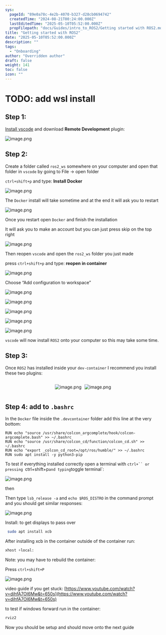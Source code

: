 ```yaml
---
sys:
  pageId: "89e0a78c-4e2b-4070-b327-d28cb0694742"
  createdTime: "2024-08-21T00:24:00.000Z"
  lastEditedTime: "2025-05-10T05:52:00.000Z"
  propFilepath: "docs/Guides/intro_to_ROS2/Getting started with ROS2.md"
title: "Getting started with ROS2"
date: "2025-05-10T05:52:00.000Z"
description: ""
tags:
  - "Onboarding"
author: "Overridden author"
draft: false
weight: 141
toc: false
icon: ""
---
```


# TODO: add wsl install

## Step 1:

[Install vscode](https://code.visualstudio.com/download) and download **Remote Development** plugin:

![image.png](https://prod-files-secure.s3.us-west-2.amazonaws.com/d518164a-d88e-44d1-a4ee-3adb3bd8bce0/efb52993-1881-4a40-b95e-6f020334f022/image.png?X-Amz-Algorithm=AWS4-HMAC-SHA256&X-Amz-Content-Sha256=UNSIGNED-PAYLOAD&X-Amz-Credential=ASIAZI2LB466464DQKL7%2F20250720%2Fus-west-2%2Fs3%2Faws4_request&X-Amz-Date=20250720T170729Z&X-Amz-Expires=3600&X-Amz-Security-Token=IQoJb3JpZ2luX2VjEKb%2F%2F%2F%2F%2F%2F%2F%2F%2F%2FwEaCXVzLXdlc3QtMiJIMEYCIQDFlMPBG5iFiNoy0yhRmsZQaBvSuGnNFIo2oFdB0WV0mQIhAIYPAHS4mlEQJcrTMWZoXh0yEourdPuY0ZzZG%2BCWJjXdKogECL%2F%2F%2F%2F%2F%2F%2F%2F%2F%2F%2FwEQABoMNjM3NDIzMTgzODA1IgzAmXjmTdj6Vpj1dicq3AObo0lgY6DTjggDBnB9wURb0xLp7Yd7tdSaVZuBZryjMFkLQxVzq7l8gaBme76RIy3%2FTqva3gI0Pre%2Fe3DJ2fRN5rgZPOxY7C7Z56vUCo1UTcggh9G2gLfnHC41jj8fXaiWk5gYF%2BKQ1yNhASXUrX4B5wtgdAUHCLEgbrMKl0QXKjFlEe5OKciIbjG23eJ3q818RIr31OmcwDfkDiZ1q62LDYAmEe5RZKYmVnHBy8E5KMgH%2F1YhW50wbvuwABeOqSBXRpMC9FSFyXPba3%2Bq1nk6V9jhC6R5bt2pDaMoiaxdl%2F29BVMjUZkP0GKZqkI%2F2UOwP97wxHiWJaTKKmmXAWnZNkb1RxrdSKNMkw90MYsFtebh0gkGV9b6bVkitkltRtEU56F1bdoMPNXLhgQP9JP5OKf7pMTZFZgOMAwYdL8lHUwb2w3RjsL2TNHS8wHOODqoh9nPNxbjXvEW5ZfVYXL9zbqNTZdqlb3KTEX7rYUKVh%2B3nzYiJxpPGk5Xlzj%2B%2B5x6X2twTfV1z0JIv78irSsMnHHFKN5oZmS01qyKWBBbS2K1Pgv9zDhJc%2FdXm9uvXVGkZI6vjPfGdcRdFhRKJLyu1HDH8SFTugrL0S0KEyL7%2BIANCBrN1Im4ibgtyjDT3PPDBjqkAfLyvg9TI2dm10bybYimiOGXTELlFDGwfEdtNb9eq37iZPqr0Y7n2NqfpZ62J0YhvY28Aznfd%2B6pbhpUN1Nc1HQi4JGAoy4w%2F4xuAK1tj4hSqTYfZzT8aZsecg%2Bd2va4LiV7ZloT1O0CU6J9Ui1Hz2AxIj5nSMzlvM%2FFYP5%2BOspVlAbvWm8UsQr4XODVyFe%2BykQUKOUbdATROJxjarylyIKHut%2FW&X-Amz-Signature=9d0736d99aa8ea83eb3efe968e08a9828afe93de88788e779dc95005003fc909&X-Amz-SignedHeaders=host&x-amz-checksum-mode=ENABLED&x-id=GetObject)

## Step 2:

Create a folder called `ros2_ws` somewhere on your computer and open that folder in `vscode` by going to File → open folder 

`ctrl+shift+p` and type: **Install Docker**

![image.png](https://prod-files-secure.s3.us-west-2.amazonaws.com/d518164a-d88e-44d1-a4ee-3adb3bd8bce0/2269dc0e-1cd5-47ff-bceb-c04ad9b2eab0/image.png?X-Amz-Algorithm=AWS4-HMAC-SHA256&X-Amz-Content-Sha256=UNSIGNED-PAYLOAD&X-Amz-Credential=ASIAZI2LB466464DQKL7%2F20250720%2Fus-west-2%2Fs3%2Faws4_request&X-Amz-Date=20250720T170729Z&X-Amz-Expires=3600&X-Amz-Security-Token=IQoJb3JpZ2luX2VjEKb%2F%2F%2F%2F%2F%2F%2F%2F%2F%2FwEaCXVzLXdlc3QtMiJIMEYCIQDFlMPBG5iFiNoy0yhRmsZQaBvSuGnNFIo2oFdB0WV0mQIhAIYPAHS4mlEQJcrTMWZoXh0yEourdPuY0ZzZG%2BCWJjXdKogECL%2F%2F%2F%2F%2F%2F%2F%2F%2F%2F%2FwEQABoMNjM3NDIzMTgzODA1IgzAmXjmTdj6Vpj1dicq3AObo0lgY6DTjggDBnB9wURb0xLp7Yd7tdSaVZuBZryjMFkLQxVzq7l8gaBme76RIy3%2FTqva3gI0Pre%2Fe3DJ2fRN5rgZPOxY7C7Z56vUCo1UTcggh9G2gLfnHC41jj8fXaiWk5gYF%2BKQ1yNhASXUrX4B5wtgdAUHCLEgbrMKl0QXKjFlEe5OKciIbjG23eJ3q818RIr31OmcwDfkDiZ1q62LDYAmEe5RZKYmVnHBy8E5KMgH%2F1YhW50wbvuwABeOqSBXRpMC9FSFyXPba3%2Bq1nk6V9jhC6R5bt2pDaMoiaxdl%2F29BVMjUZkP0GKZqkI%2F2UOwP97wxHiWJaTKKmmXAWnZNkb1RxrdSKNMkw90MYsFtebh0gkGV9b6bVkitkltRtEU56F1bdoMPNXLhgQP9JP5OKf7pMTZFZgOMAwYdL8lHUwb2w3RjsL2TNHS8wHOODqoh9nPNxbjXvEW5ZfVYXL9zbqNTZdqlb3KTEX7rYUKVh%2B3nzYiJxpPGk5Xlzj%2B%2B5x6X2twTfV1z0JIv78irSsMnHHFKN5oZmS01qyKWBBbS2K1Pgv9zDhJc%2FdXm9uvXVGkZI6vjPfGdcRdFhRKJLyu1HDH8SFTugrL0S0KEyL7%2BIANCBrN1Im4ibgtyjDT3PPDBjqkAfLyvg9TI2dm10bybYimiOGXTELlFDGwfEdtNb9eq37iZPqr0Y7n2NqfpZ62J0YhvY28Aznfd%2B6pbhpUN1Nc1HQi4JGAoy4w%2F4xuAK1tj4hSqTYfZzT8aZsecg%2Bd2va4LiV7ZloT1O0CU6J9Ui1Hz2AxIj5nSMzlvM%2FFYP5%2BOspVlAbvWm8UsQr4XODVyFe%2BykQUKOUbdATROJxjarylyIKHut%2FW&X-Amz-Signature=f848cdac7ae17873b3544b12d1e26de9e4e3748e94af2292a87164bbfc7ff465&X-Amz-SignedHeaders=host&x-amz-checksum-mode=ENABLED&x-id=GetObject)

The `Docker` install will take sometime and at the end it will ask you to restart

![image.png](https://prod-files-secure.s3.us-west-2.amazonaws.com/d518164a-d88e-44d1-a4ee-3adb3bd8bce0/ed233f78-be33-4b1f-b89c-9c346c0e961e/image.png?X-Amz-Algorithm=AWS4-HMAC-SHA256&X-Amz-Content-Sha256=UNSIGNED-PAYLOAD&X-Amz-Credential=ASIAZI2LB466464DQKL7%2F20250720%2Fus-west-2%2Fs3%2Faws4_request&X-Amz-Date=20250720T170729Z&X-Amz-Expires=3600&X-Amz-Security-Token=IQoJb3JpZ2luX2VjEKb%2F%2F%2F%2F%2F%2F%2F%2F%2F%2FwEaCXVzLXdlc3QtMiJIMEYCIQDFlMPBG5iFiNoy0yhRmsZQaBvSuGnNFIo2oFdB0WV0mQIhAIYPAHS4mlEQJcrTMWZoXh0yEourdPuY0ZzZG%2BCWJjXdKogECL%2F%2F%2F%2F%2F%2F%2F%2F%2F%2F%2FwEQABoMNjM3NDIzMTgzODA1IgzAmXjmTdj6Vpj1dicq3AObo0lgY6DTjggDBnB9wURb0xLp7Yd7tdSaVZuBZryjMFkLQxVzq7l8gaBme76RIy3%2FTqva3gI0Pre%2Fe3DJ2fRN5rgZPOxY7C7Z56vUCo1UTcggh9G2gLfnHC41jj8fXaiWk5gYF%2BKQ1yNhASXUrX4B5wtgdAUHCLEgbrMKl0QXKjFlEe5OKciIbjG23eJ3q818RIr31OmcwDfkDiZ1q62LDYAmEe5RZKYmVnHBy8E5KMgH%2F1YhW50wbvuwABeOqSBXRpMC9FSFyXPba3%2Bq1nk6V9jhC6R5bt2pDaMoiaxdl%2F29BVMjUZkP0GKZqkI%2F2UOwP97wxHiWJaTKKmmXAWnZNkb1RxrdSKNMkw90MYsFtebh0gkGV9b6bVkitkltRtEU56F1bdoMPNXLhgQP9JP5OKf7pMTZFZgOMAwYdL8lHUwb2w3RjsL2TNHS8wHOODqoh9nPNxbjXvEW5ZfVYXL9zbqNTZdqlb3KTEX7rYUKVh%2B3nzYiJxpPGk5Xlzj%2B%2B5x6X2twTfV1z0JIv78irSsMnHHFKN5oZmS01qyKWBBbS2K1Pgv9zDhJc%2FdXm9uvXVGkZI6vjPfGdcRdFhRKJLyu1HDH8SFTugrL0S0KEyL7%2BIANCBrN1Im4ibgtyjDT3PPDBjqkAfLyvg9TI2dm10bybYimiOGXTELlFDGwfEdtNb9eq37iZPqr0Y7n2NqfpZ62J0YhvY28Aznfd%2B6pbhpUN1Nc1HQi4JGAoy4w%2F4xuAK1tj4hSqTYfZzT8aZsecg%2Bd2va4LiV7ZloT1O0CU6J9Ui1Hz2AxIj5nSMzlvM%2FFYP5%2BOspVlAbvWm8UsQr4XODVyFe%2BykQUKOUbdATROJxjarylyIKHut%2FW&X-Amz-Signature=bbeb29cb0b2b472c2426b1ea3e7de0f2975ffe0e3714e80dd1aad02d73539768&X-Amz-SignedHeaders=host&x-amz-checksum-mode=ENABLED&x-id=GetObject)

Once you restart open `Docker` and finish the installation

It will ask you to make an account but you can just press skip on the top right

![image.png](https://prod-files-secure.s3.us-west-2.amazonaws.com/d518164a-d88e-44d1-a4ee-3adb3bd8bce0/21010ad9-1659-4fd9-9f59-9932a09b2a3d/image.png?X-Amz-Algorithm=AWS4-HMAC-SHA256&X-Amz-Content-Sha256=UNSIGNED-PAYLOAD&X-Amz-Credential=ASIAZI2LB466464DQKL7%2F20250720%2Fus-west-2%2Fs3%2Faws4_request&X-Amz-Date=20250720T170729Z&X-Amz-Expires=3600&X-Amz-Security-Token=IQoJb3JpZ2luX2VjEKb%2F%2F%2F%2F%2F%2F%2F%2F%2F%2FwEaCXVzLXdlc3QtMiJIMEYCIQDFlMPBG5iFiNoy0yhRmsZQaBvSuGnNFIo2oFdB0WV0mQIhAIYPAHS4mlEQJcrTMWZoXh0yEourdPuY0ZzZG%2BCWJjXdKogECL%2F%2F%2F%2F%2F%2F%2F%2F%2F%2F%2FwEQABoMNjM3NDIzMTgzODA1IgzAmXjmTdj6Vpj1dicq3AObo0lgY6DTjggDBnB9wURb0xLp7Yd7tdSaVZuBZryjMFkLQxVzq7l8gaBme76RIy3%2FTqva3gI0Pre%2Fe3DJ2fRN5rgZPOxY7C7Z56vUCo1UTcggh9G2gLfnHC41jj8fXaiWk5gYF%2BKQ1yNhASXUrX4B5wtgdAUHCLEgbrMKl0QXKjFlEe5OKciIbjG23eJ3q818RIr31OmcwDfkDiZ1q62LDYAmEe5RZKYmVnHBy8E5KMgH%2F1YhW50wbvuwABeOqSBXRpMC9FSFyXPba3%2Bq1nk6V9jhC6R5bt2pDaMoiaxdl%2F29BVMjUZkP0GKZqkI%2F2UOwP97wxHiWJaTKKmmXAWnZNkb1RxrdSKNMkw90MYsFtebh0gkGV9b6bVkitkltRtEU56F1bdoMPNXLhgQP9JP5OKf7pMTZFZgOMAwYdL8lHUwb2w3RjsL2TNHS8wHOODqoh9nPNxbjXvEW5ZfVYXL9zbqNTZdqlb3KTEX7rYUKVh%2B3nzYiJxpPGk5Xlzj%2B%2B5x6X2twTfV1z0JIv78irSsMnHHFKN5oZmS01qyKWBBbS2K1Pgv9zDhJc%2FdXm9uvXVGkZI6vjPfGdcRdFhRKJLyu1HDH8SFTugrL0S0KEyL7%2BIANCBrN1Im4ibgtyjDT3PPDBjqkAfLyvg9TI2dm10bybYimiOGXTELlFDGwfEdtNb9eq37iZPqr0Y7n2NqfpZ62J0YhvY28Aznfd%2B6pbhpUN1Nc1HQi4JGAoy4w%2F4xuAK1tj4hSqTYfZzT8aZsecg%2Bd2va4LiV7ZloT1O0CU6J9Ui1Hz2AxIj5nSMzlvM%2FFYP5%2BOspVlAbvWm8UsQr4XODVyFe%2BykQUKOUbdATROJxjarylyIKHut%2FW&X-Amz-Signature=52f88a6f84c11d1547ae3984bd0d855b439557c102d9fedbdd1692eba8e7bb91&X-Amz-SignedHeaders=host&x-amz-checksum-mode=ENABLED&x-id=GetObject)

Then reopen `vscode` and open the `ros2_ws` folder you just made

press `ctrl+shift+p` and type: **reopen in container**

![image.png](https://prod-files-secure.s3.us-west-2.amazonaws.com/d518164a-d88e-44d1-a4ee-3adb3bd8bce0/4e93b8c2-41ad-488c-8095-c74205196118/image.png?X-Amz-Algorithm=AWS4-HMAC-SHA256&X-Amz-Content-Sha256=UNSIGNED-PAYLOAD&X-Amz-Credential=ASIAZI2LB466464DQKL7%2F20250720%2Fus-west-2%2Fs3%2Faws4_request&X-Amz-Date=20250720T170729Z&X-Amz-Expires=3600&X-Amz-Security-Token=IQoJb3JpZ2luX2VjEKb%2F%2F%2F%2F%2F%2F%2F%2F%2F%2FwEaCXVzLXdlc3QtMiJIMEYCIQDFlMPBG5iFiNoy0yhRmsZQaBvSuGnNFIo2oFdB0WV0mQIhAIYPAHS4mlEQJcrTMWZoXh0yEourdPuY0ZzZG%2BCWJjXdKogECL%2F%2F%2F%2F%2F%2F%2F%2F%2F%2F%2FwEQABoMNjM3NDIzMTgzODA1IgzAmXjmTdj6Vpj1dicq3AObo0lgY6DTjggDBnB9wURb0xLp7Yd7tdSaVZuBZryjMFkLQxVzq7l8gaBme76RIy3%2FTqva3gI0Pre%2Fe3DJ2fRN5rgZPOxY7C7Z56vUCo1UTcggh9G2gLfnHC41jj8fXaiWk5gYF%2BKQ1yNhASXUrX4B5wtgdAUHCLEgbrMKl0QXKjFlEe5OKciIbjG23eJ3q818RIr31OmcwDfkDiZ1q62LDYAmEe5RZKYmVnHBy8E5KMgH%2F1YhW50wbvuwABeOqSBXRpMC9FSFyXPba3%2Bq1nk6V9jhC6R5bt2pDaMoiaxdl%2F29BVMjUZkP0GKZqkI%2F2UOwP97wxHiWJaTKKmmXAWnZNkb1RxrdSKNMkw90MYsFtebh0gkGV9b6bVkitkltRtEU56F1bdoMPNXLhgQP9JP5OKf7pMTZFZgOMAwYdL8lHUwb2w3RjsL2TNHS8wHOODqoh9nPNxbjXvEW5ZfVYXL9zbqNTZdqlb3KTEX7rYUKVh%2B3nzYiJxpPGk5Xlzj%2B%2B5x6X2twTfV1z0JIv78irSsMnHHFKN5oZmS01qyKWBBbS2K1Pgv9zDhJc%2FdXm9uvXVGkZI6vjPfGdcRdFhRKJLyu1HDH8SFTugrL0S0KEyL7%2BIANCBrN1Im4ibgtyjDT3PPDBjqkAfLyvg9TI2dm10bybYimiOGXTELlFDGwfEdtNb9eq37iZPqr0Y7n2NqfpZ62J0YhvY28Aznfd%2B6pbhpUN1Nc1HQi4JGAoy4w%2F4xuAK1tj4hSqTYfZzT8aZsecg%2Bd2va4LiV7ZloT1O0CU6J9Ui1Hz2AxIj5nSMzlvM%2FFYP5%2BOspVlAbvWm8UsQr4XODVyFe%2BykQUKOUbdATROJxjarylyIKHut%2FW&X-Amz-Signature=28ef1c4da2e9b3cdb74d24553f3416f280ab289950594ef6b74b224a55e9e5b9&X-Amz-SignedHeaders=host&x-amz-checksum-mode=ENABLED&x-id=GetObject)

Choose “Add configuration to workspace”

![image.png](https://prod-files-secure.s3.us-west-2.amazonaws.com/d518164a-d88e-44d1-a4ee-3adb3bd8bce0/9560b282-5060-4989-ba37-97e7b2c22476/image.png?X-Amz-Algorithm=AWS4-HMAC-SHA256&X-Amz-Content-Sha256=UNSIGNED-PAYLOAD&X-Amz-Credential=ASIAZI2LB466464DQKL7%2F20250720%2Fus-west-2%2Fs3%2Faws4_request&X-Amz-Date=20250720T170729Z&X-Amz-Expires=3600&X-Amz-Security-Token=IQoJb3JpZ2luX2VjEKb%2F%2F%2F%2F%2F%2F%2F%2F%2F%2FwEaCXVzLXdlc3QtMiJIMEYCIQDFlMPBG5iFiNoy0yhRmsZQaBvSuGnNFIo2oFdB0WV0mQIhAIYPAHS4mlEQJcrTMWZoXh0yEourdPuY0ZzZG%2BCWJjXdKogECL%2F%2F%2F%2F%2F%2F%2F%2F%2F%2F%2FwEQABoMNjM3NDIzMTgzODA1IgzAmXjmTdj6Vpj1dicq3AObo0lgY6DTjggDBnB9wURb0xLp7Yd7tdSaVZuBZryjMFkLQxVzq7l8gaBme76RIy3%2FTqva3gI0Pre%2Fe3DJ2fRN5rgZPOxY7C7Z56vUCo1UTcggh9G2gLfnHC41jj8fXaiWk5gYF%2BKQ1yNhASXUrX4B5wtgdAUHCLEgbrMKl0QXKjFlEe5OKciIbjG23eJ3q818RIr31OmcwDfkDiZ1q62LDYAmEe5RZKYmVnHBy8E5KMgH%2F1YhW50wbvuwABeOqSBXRpMC9FSFyXPba3%2Bq1nk6V9jhC6R5bt2pDaMoiaxdl%2F29BVMjUZkP0GKZqkI%2F2UOwP97wxHiWJaTKKmmXAWnZNkb1RxrdSKNMkw90MYsFtebh0gkGV9b6bVkitkltRtEU56F1bdoMPNXLhgQP9JP5OKf7pMTZFZgOMAwYdL8lHUwb2w3RjsL2TNHS8wHOODqoh9nPNxbjXvEW5ZfVYXL9zbqNTZdqlb3KTEX7rYUKVh%2B3nzYiJxpPGk5Xlzj%2B%2B5x6X2twTfV1z0JIv78irSsMnHHFKN5oZmS01qyKWBBbS2K1Pgv9zDhJc%2FdXm9uvXVGkZI6vjPfGdcRdFhRKJLyu1HDH8SFTugrL0S0KEyL7%2BIANCBrN1Im4ibgtyjDT3PPDBjqkAfLyvg9TI2dm10bybYimiOGXTELlFDGwfEdtNb9eq37iZPqr0Y7n2NqfpZ62J0YhvY28Aznfd%2B6pbhpUN1Nc1HQi4JGAoy4w%2F4xuAK1tj4hSqTYfZzT8aZsecg%2Bd2va4LiV7ZloT1O0CU6J9Ui1Hz2AxIj5nSMzlvM%2FFYP5%2BOspVlAbvWm8UsQr4XODVyFe%2BykQUKOUbdATROJxjarylyIKHut%2FW&X-Amz-Signature=b430cebc720162e17527661a9cd14168a6072645216e1d4a511ac0c451ac5874&X-Amz-SignedHeaders=host&x-amz-checksum-mode=ENABLED&x-id=GetObject)

![image.png](https://prod-files-secure.s3.us-west-2.amazonaws.com/d518164a-d88e-44d1-a4ee-3adb3bd8bce0/2ee63f81-886b-48e8-a553-dc6e5eac99e4/image.png?X-Amz-Algorithm=AWS4-HMAC-SHA256&X-Amz-Content-Sha256=UNSIGNED-PAYLOAD&X-Amz-Credential=ASIAZI2LB466464DQKL7%2F20250720%2Fus-west-2%2Fs3%2Faws4_request&X-Amz-Date=20250720T170729Z&X-Amz-Expires=3600&X-Amz-Security-Token=IQoJb3JpZ2luX2VjEKb%2F%2F%2F%2F%2F%2F%2F%2F%2F%2FwEaCXVzLXdlc3QtMiJIMEYCIQDFlMPBG5iFiNoy0yhRmsZQaBvSuGnNFIo2oFdB0WV0mQIhAIYPAHS4mlEQJcrTMWZoXh0yEourdPuY0ZzZG%2BCWJjXdKogECL%2F%2F%2F%2F%2F%2F%2F%2F%2F%2F%2FwEQABoMNjM3NDIzMTgzODA1IgzAmXjmTdj6Vpj1dicq3AObo0lgY6DTjggDBnB9wURb0xLp7Yd7tdSaVZuBZryjMFkLQxVzq7l8gaBme76RIy3%2FTqva3gI0Pre%2Fe3DJ2fRN5rgZPOxY7C7Z56vUCo1UTcggh9G2gLfnHC41jj8fXaiWk5gYF%2BKQ1yNhASXUrX4B5wtgdAUHCLEgbrMKl0QXKjFlEe5OKciIbjG23eJ3q818RIr31OmcwDfkDiZ1q62LDYAmEe5RZKYmVnHBy8E5KMgH%2F1YhW50wbvuwABeOqSBXRpMC9FSFyXPba3%2Bq1nk6V9jhC6R5bt2pDaMoiaxdl%2F29BVMjUZkP0GKZqkI%2F2UOwP97wxHiWJaTKKmmXAWnZNkb1RxrdSKNMkw90MYsFtebh0gkGV9b6bVkitkltRtEU56F1bdoMPNXLhgQP9JP5OKf7pMTZFZgOMAwYdL8lHUwb2w3RjsL2TNHS8wHOODqoh9nPNxbjXvEW5ZfVYXL9zbqNTZdqlb3KTEX7rYUKVh%2B3nzYiJxpPGk5Xlzj%2B%2B5x6X2twTfV1z0JIv78irSsMnHHFKN5oZmS01qyKWBBbS2K1Pgv9zDhJc%2FdXm9uvXVGkZI6vjPfGdcRdFhRKJLyu1HDH8SFTugrL0S0KEyL7%2BIANCBrN1Im4ibgtyjDT3PPDBjqkAfLyvg9TI2dm10bybYimiOGXTELlFDGwfEdtNb9eq37iZPqr0Y7n2NqfpZ62J0YhvY28Aznfd%2B6pbhpUN1Nc1HQi4JGAoy4w%2F4xuAK1tj4hSqTYfZzT8aZsecg%2Bd2va4LiV7ZloT1O0CU6J9Ui1Hz2AxIj5nSMzlvM%2FFYP5%2BOspVlAbvWm8UsQr4XODVyFe%2BykQUKOUbdATROJxjarylyIKHut%2FW&X-Amz-Signature=d54d25df5ea6578eda386c991cb62581ba4b4f97837e6a45a74fbd2abcdc9f3b&X-Amz-SignedHeaders=host&x-amz-checksum-mode=ENABLED&x-id=GetObject)

![image.png](https://prod-files-secure.s3.us-west-2.amazonaws.com/d518164a-d88e-44d1-a4ee-3adb3bd8bce0/ae1580b2-b048-407e-aed9-b584224a7a04/image.png?X-Amz-Algorithm=AWS4-HMAC-SHA256&X-Amz-Content-Sha256=UNSIGNED-PAYLOAD&X-Amz-Credential=ASIAZI2LB466464DQKL7%2F20250720%2Fus-west-2%2Fs3%2Faws4_request&X-Amz-Date=20250720T170729Z&X-Amz-Expires=3600&X-Amz-Security-Token=IQoJb3JpZ2luX2VjEKb%2F%2F%2F%2F%2F%2F%2F%2F%2F%2FwEaCXVzLXdlc3QtMiJIMEYCIQDFlMPBG5iFiNoy0yhRmsZQaBvSuGnNFIo2oFdB0WV0mQIhAIYPAHS4mlEQJcrTMWZoXh0yEourdPuY0ZzZG%2BCWJjXdKogECL%2F%2F%2F%2F%2F%2F%2F%2F%2F%2F%2FwEQABoMNjM3NDIzMTgzODA1IgzAmXjmTdj6Vpj1dicq3AObo0lgY6DTjggDBnB9wURb0xLp7Yd7tdSaVZuBZryjMFkLQxVzq7l8gaBme76RIy3%2FTqva3gI0Pre%2Fe3DJ2fRN5rgZPOxY7C7Z56vUCo1UTcggh9G2gLfnHC41jj8fXaiWk5gYF%2BKQ1yNhASXUrX4B5wtgdAUHCLEgbrMKl0QXKjFlEe5OKciIbjG23eJ3q818RIr31OmcwDfkDiZ1q62LDYAmEe5RZKYmVnHBy8E5KMgH%2F1YhW50wbvuwABeOqSBXRpMC9FSFyXPba3%2Bq1nk6V9jhC6R5bt2pDaMoiaxdl%2F29BVMjUZkP0GKZqkI%2F2UOwP97wxHiWJaTKKmmXAWnZNkb1RxrdSKNMkw90MYsFtebh0gkGV9b6bVkitkltRtEU56F1bdoMPNXLhgQP9JP5OKf7pMTZFZgOMAwYdL8lHUwb2w3RjsL2TNHS8wHOODqoh9nPNxbjXvEW5ZfVYXL9zbqNTZdqlb3KTEX7rYUKVh%2B3nzYiJxpPGk5Xlzj%2B%2B5x6X2twTfV1z0JIv78irSsMnHHFKN5oZmS01qyKWBBbS2K1Pgv9zDhJc%2FdXm9uvXVGkZI6vjPfGdcRdFhRKJLyu1HDH8SFTugrL0S0KEyL7%2BIANCBrN1Im4ibgtyjDT3PPDBjqkAfLyvg9TI2dm10bybYimiOGXTELlFDGwfEdtNb9eq37iZPqr0Y7n2NqfpZ62J0YhvY28Aznfd%2B6pbhpUN1Nc1HQi4JGAoy4w%2F4xuAK1tj4hSqTYfZzT8aZsecg%2Bd2va4LiV7ZloT1O0CU6J9Ui1Hz2AxIj5nSMzlvM%2FFYP5%2BOspVlAbvWm8UsQr4XODVyFe%2BykQUKOUbdATROJxjarylyIKHut%2FW&X-Amz-Signature=cf4530d4b87add2366aadd83ee33bd085f6af2c12152b4beac5f695215bd0b22&X-Amz-SignedHeaders=host&x-amz-checksum-mode=ENABLED&x-id=GetObject)

![image.png](https://prod-files-secure.s3.us-west-2.amazonaws.com/d518164a-d88e-44d1-a4ee-3adb3bd8bce0/53255b28-f75e-430f-b9e3-c0ac8577e42b/image.png?X-Amz-Algorithm=AWS4-HMAC-SHA256&X-Amz-Content-Sha256=UNSIGNED-PAYLOAD&X-Amz-Credential=ASIAZI2LB466464DQKL7%2F20250720%2Fus-west-2%2Fs3%2Faws4_request&X-Amz-Date=20250720T170729Z&X-Amz-Expires=3600&X-Amz-Security-Token=IQoJb3JpZ2luX2VjEKb%2F%2F%2F%2F%2F%2F%2F%2F%2F%2FwEaCXVzLXdlc3QtMiJIMEYCIQDFlMPBG5iFiNoy0yhRmsZQaBvSuGnNFIo2oFdB0WV0mQIhAIYPAHS4mlEQJcrTMWZoXh0yEourdPuY0ZzZG%2BCWJjXdKogECL%2F%2F%2F%2F%2F%2F%2F%2F%2F%2F%2FwEQABoMNjM3NDIzMTgzODA1IgzAmXjmTdj6Vpj1dicq3AObo0lgY6DTjggDBnB9wURb0xLp7Yd7tdSaVZuBZryjMFkLQxVzq7l8gaBme76RIy3%2FTqva3gI0Pre%2Fe3DJ2fRN5rgZPOxY7C7Z56vUCo1UTcggh9G2gLfnHC41jj8fXaiWk5gYF%2BKQ1yNhASXUrX4B5wtgdAUHCLEgbrMKl0QXKjFlEe5OKciIbjG23eJ3q818RIr31OmcwDfkDiZ1q62LDYAmEe5RZKYmVnHBy8E5KMgH%2F1YhW50wbvuwABeOqSBXRpMC9FSFyXPba3%2Bq1nk6V9jhC6R5bt2pDaMoiaxdl%2F29BVMjUZkP0GKZqkI%2F2UOwP97wxHiWJaTKKmmXAWnZNkb1RxrdSKNMkw90MYsFtebh0gkGV9b6bVkitkltRtEU56F1bdoMPNXLhgQP9JP5OKf7pMTZFZgOMAwYdL8lHUwb2w3RjsL2TNHS8wHOODqoh9nPNxbjXvEW5ZfVYXL9zbqNTZdqlb3KTEX7rYUKVh%2B3nzYiJxpPGk5Xlzj%2B%2B5x6X2twTfV1z0JIv78irSsMnHHFKN5oZmS01qyKWBBbS2K1Pgv9zDhJc%2FdXm9uvXVGkZI6vjPfGdcRdFhRKJLyu1HDH8SFTugrL0S0KEyL7%2BIANCBrN1Im4ibgtyjDT3PPDBjqkAfLyvg9TI2dm10bybYimiOGXTELlFDGwfEdtNb9eq37iZPqr0Y7n2NqfpZ62J0YhvY28Aznfd%2B6pbhpUN1Nc1HQi4JGAoy4w%2F4xuAK1tj4hSqTYfZzT8aZsecg%2Bd2va4LiV7ZloT1O0CU6J9Ui1Hz2AxIj5nSMzlvM%2FFYP5%2BOspVlAbvWm8UsQr4XODVyFe%2BykQUKOUbdATROJxjarylyIKHut%2FW&X-Amz-Signature=d9386ac54e85092a352a2df42a448e3164d1e1ed4e309a96fef6f66967a45bca&X-Amz-SignedHeaders=host&x-amz-checksum-mode=ENABLED&x-id=GetObject)

![image.png](https://prod-files-secure.s3.us-west-2.amazonaws.com/d518164a-d88e-44d1-a4ee-3adb3bd8bce0/7c562767-5af9-4ffb-97d1-327bcdf4ee00/image.png?X-Amz-Algorithm=AWS4-HMAC-SHA256&X-Amz-Content-Sha256=UNSIGNED-PAYLOAD&X-Amz-Credential=ASIAZI2LB466464DQKL7%2F20250720%2Fus-west-2%2Fs3%2Faws4_request&X-Amz-Date=20250720T170729Z&X-Amz-Expires=3600&X-Amz-Security-Token=IQoJb3JpZ2luX2VjEKb%2F%2F%2F%2F%2F%2F%2F%2F%2F%2FwEaCXVzLXdlc3QtMiJIMEYCIQDFlMPBG5iFiNoy0yhRmsZQaBvSuGnNFIo2oFdB0WV0mQIhAIYPAHS4mlEQJcrTMWZoXh0yEourdPuY0ZzZG%2BCWJjXdKogECL%2F%2F%2F%2F%2F%2F%2F%2F%2F%2F%2FwEQABoMNjM3NDIzMTgzODA1IgzAmXjmTdj6Vpj1dicq3AObo0lgY6DTjggDBnB9wURb0xLp7Yd7tdSaVZuBZryjMFkLQxVzq7l8gaBme76RIy3%2FTqva3gI0Pre%2Fe3DJ2fRN5rgZPOxY7C7Z56vUCo1UTcggh9G2gLfnHC41jj8fXaiWk5gYF%2BKQ1yNhASXUrX4B5wtgdAUHCLEgbrMKl0QXKjFlEe5OKciIbjG23eJ3q818RIr31OmcwDfkDiZ1q62LDYAmEe5RZKYmVnHBy8E5KMgH%2F1YhW50wbvuwABeOqSBXRpMC9FSFyXPba3%2Bq1nk6V9jhC6R5bt2pDaMoiaxdl%2F29BVMjUZkP0GKZqkI%2F2UOwP97wxHiWJaTKKmmXAWnZNkb1RxrdSKNMkw90MYsFtebh0gkGV9b6bVkitkltRtEU56F1bdoMPNXLhgQP9JP5OKf7pMTZFZgOMAwYdL8lHUwb2w3RjsL2TNHS8wHOODqoh9nPNxbjXvEW5ZfVYXL9zbqNTZdqlb3KTEX7rYUKVh%2B3nzYiJxpPGk5Xlzj%2B%2B5x6X2twTfV1z0JIv78irSsMnHHFKN5oZmS01qyKWBBbS2K1Pgv9zDhJc%2FdXm9uvXVGkZI6vjPfGdcRdFhRKJLyu1HDH8SFTugrL0S0KEyL7%2BIANCBrN1Im4ibgtyjDT3PPDBjqkAfLyvg9TI2dm10bybYimiOGXTELlFDGwfEdtNb9eq37iZPqr0Y7n2NqfpZ62J0YhvY28Aznfd%2B6pbhpUN1Nc1HQi4JGAoy4w%2F4xuAK1tj4hSqTYfZzT8aZsecg%2Bd2va4LiV7ZloT1O0CU6J9Ui1Hz2AxIj5nSMzlvM%2FFYP5%2BOspVlAbvWm8UsQr4XODVyFe%2BykQUKOUbdATROJxjarylyIKHut%2FW&X-Amz-Signature=0e25e9319241d84bb51e84f01b14a59f1e55b824231120c23f735dd7b396789c&X-Amz-SignedHeaders=host&x-amz-checksum-mode=ENABLED&x-id=GetObject)

`vscode` will now install `ROS2` onto your computer so this may take some time.

## Step 3:

Once `ROS2` has installed inside your `dev-container` I recommend you install these two plugins:

<div style="display: flex;flex-direction: row; column-gap:10px; max-width: 630px;justify-content: center;">
<div>

![image.png](https://prod-files-secure.s3.us-west-2.amazonaws.com/d518164a-d88e-44d1-a4ee-3adb3bd8bce0/3fc3d550-5a54-4ba1-ba6b-faa01cdb7369/image.png?X-Amz-Algorithm=AWS4-HMAC-SHA256&X-Amz-Content-Sha256=UNSIGNED-PAYLOAD&X-Amz-Credential=ASIAZI2LB466X4NGSXVK%2F20250720%2Fus-west-2%2Fs3%2Faws4_request&X-Amz-Date=20250720T170731Z&X-Amz-Expires=3600&X-Amz-Security-Token=IQoJb3JpZ2luX2VjEKX%2F%2F%2F%2F%2F%2F%2F%2F%2F%2FwEaCXVzLXdlc3QtMiJGMEQCIGrzwYKa4p7kFlWYT7XYMhhGnpw%2FcLx%2FnZCB6Ydkp%2BhbAiAJoGqpt6KmpGC7Yofi4m4g07xbdBqfokFnXq9x2XtnKCqIBAi%2B%2F%2F%2F%2F%2F%2F%2F%2F%2F%2F8BEAAaDDYzNzQyMzE4MzgwNSIMAF3iL%2Fj1yqflCJ9eKtwDysJrkzwKZbOcaGcFUq%2BLK0LZEKSUXe6%2FepT8yb1bXz%2BLwQ6Rja1%2Fl%2BL1O4PVjFtGuJjOCW6ho%2BBzojSW0tweVslCxSymQrrTngYUpbOTqZUyYuKRiGtCws2Lhl7tkoOxkis6k7ixJNwLBVvQyp7d%2BtquDX0IqaeO3LoUcOLq7%2FwXeI1A7J7QwENWs21BTTAm031CpRsNjahrYYpcgP%2F9cPsocNfzxJRMeQAfw9EgTSQxUJfTvBTWDB5%2B%2FbYAlbcuhsS9hxGdw11z2GqYG%2BCxK3s51iUxugHwxoXM8dRb2jge1eOGZQWJwd%2B%2BcYVaIfpbkWQVtpGtKlw%2BVSlZMGmN3wwvk6%2BS9W3MytbiEItDqQqvtA87eqipgCMVAd4FadUGYD0zcyJkjXVPnLr4Xl46OPn3orVSnCvMkBwPd0wyqOWUugbEDcBcyLPZRDslTd1tb0h7zq0lmlSzIDh090b4DocW%2F277ow9bMEpJ%2Fy2vZqDKiE3QI8i%2FXtGaAkC9brIZp5Q%2FIHQ5rY6ZzMZS8twIwhaWLERHHIV7EwxV5VCTIraklqMYYXmd5D8o5RBhBdErD0n3oHX01ba5rK5NHNlq2viD6riwDD29OQZFwPmtoh%2FUjBgcU%2FkcpK31goEwlM%2FzwwY6pgHcxMQk0FZT%2F8fem3okUCJ5a2DBSyS%2FQGmts%2F4onhzTGCTHm3jAznQ3Uo8wqvl7MaMYhpNPyYGys2O0rYIr2UCmILnshbYWg0qi47VPUg93Us9c4NeCKixfuMyuOwyCZC%2B0bTjF%2FCJHfeWtNUBGcOh6gKEncivTFrTGIxZTXxEzcpJm0SCEmo8t%2FvIIbB7647h1VYQHtk%2BRL4Fb2FdpozFguOCAtjVl&X-Amz-Signature=19a947bb0cb4da1885aac8744be3b6331708dc13cb80d0a37dc877fa77a3c6bf&X-Amz-SignedHeaders=host&x-amz-checksum-mode=ENABLED&x-id=GetObject)

</div>
<div>

![image.png](https://prod-files-secure.s3.us-west-2.amazonaws.com/d518164a-d88e-44d1-a4ee-3adb3bd8bce0/d994cc66-13c2-4093-a5a3-f84cf4601a82/image.png?X-Amz-Algorithm=AWS4-HMAC-SHA256&X-Amz-Content-Sha256=UNSIGNED-PAYLOAD&X-Amz-Credential=ASIAZI2LB466Z4DSCMKT%2F20250720%2Fus-west-2%2Fs3%2Faws4_request&X-Amz-Date=20250720T170731Z&X-Amz-Expires=3600&X-Amz-Security-Token=IQoJb3JpZ2luX2VjEKb%2F%2F%2F%2F%2F%2F%2F%2F%2F%2FwEaCXVzLXdlc3QtMiJHMEUCIEVmCLfV%2FeONPDcWP8Y1Ld6qadE4ILdZ3xc8v2z%2Flm9KAiEAz%2B8vK26kFi3TqoBhaVFbQ4V9AISDkRKGK7CzHNmL6NIqiAQIv%2F%2F%2F%2F%2F%2F%2F%2F%2F%2F%2FARAAGgw2Mzc0MjMxODM4MDUiDPdgdbCLOstfSG%2BugCrcA6%2FutcBH0I2Ky125XwOVlonWA2vW1WFZz2pF3ulDB7SqxulgJwcVU0GwUhDHSJvxtQMOPyeYedUZyzfNrJz02DLLLCgyqd6Q10wOUlgaSDqnAvksP3MWW2HzjuoeDuox7vkPboDha8raDHphQZOZVFCuNBEdYy3VTblc4ZGbOEnGUGl022LjSQIdsKn61feBidC0dkcIYFJuPEMftH%2FyVRkp1SA8oY6ILZhDze1CyuBPNJ6LSKkGMmdO0KrYM85%2FjXk0rBSbv4%2FVVJzQg3%2BPhXydmOlf6qCp3%2BaGld486aLp5bd4W%2Bk8z928iE1rK7lJJt4pLpYU2i45%2BijIkOgDTYwB9Tf5IpXyqFINSh5Ym1NELxBPXbwmrS4%2BYcZagU1T3QARx9j3HeWmtUwnPBx2VWz%2F0P0JTgLY1Z9m%2FZ91bYmrku8XgeOJnJiu3FrfAQO0qaiyamElJQPIv5q%2FlXt4JqRug9zoTGt9JmGS3mHItkNbEt2rxRnydiIlT97E9MW9PkMwaBRNlwL3d7PKKv%2B%2FMRWwfS80CXOMSk7v7kgopDuqtVS8RtKGBCCKzXtRGscJIpUsXrhKcWcJXdHGa6A4G%2Btof4flb7bIoUc1PRhSAIYHR3E9Z53zz0M9TcDWML%2Fb88MGOqUBkMbsuMMOWQ6bWIGYvl3bfmvx4yf3dH0sC0tJtr13EiqOa6xouDVIUlC81EoTdLtsRJieQ66dJ5CYkSRbGlNI3XQ%2F793nGHoVKsTiMMDf5wQfTXlqMe44Y%2BkHjMRPg5oEPBrdN1GgiAc34gM2XFtjUjoI%2FJMUMt5sqt15Ft3TDkFm3%2FlF%2FnzupODUgDlFbRaI%2BORi%2Bx1kMzLR8PR3V20RaQkKXZiz&X-Amz-Signature=13b53765536004fbf06bff6b32719a77810a29312ef4c8a2288a5edf8303d262&X-Amz-SignedHeaders=host&x-amz-checksum-mode=ENABLED&x-id=GetObject)

</div>
</div>

## Step 4: add to `.bashrc`

In the `Docker` file inside the `.devcontainer` folder add this line at the very bottom: 

```docker
RUN echo "source /usr/share/colcon_argcomplete/hook/colcon-argcomplete.bash" >> ~/.bashrc
RUN echo "source /usr/share/colcon_cd/function/colcon_cd.sh" >> ~/.bashrc
RUN echo "export _colcon_cd_root=/opt/ros/humble/" >> ~/.bashrc
RUN sudo apt install -y python3-pip 
```

To test if everything installed correctly open a terminal with `ctrl+`` or pressing `ctrl+shift+p` and typing `toggle terminal`:

![image.png](https://prod-files-secure.s3.us-west-2.amazonaws.com/d518164a-d88e-44d1-a4ee-3adb3bd8bce0/6a4943d8-b04e-4c02-9a58-775f3384d1a5/image.png?X-Amz-Algorithm=AWS4-HMAC-SHA256&X-Amz-Content-Sha256=UNSIGNED-PAYLOAD&X-Amz-Credential=ASIAZI2LB466464DQKL7%2F20250720%2Fus-west-2%2Fs3%2Faws4_request&X-Amz-Date=20250720T170729Z&X-Amz-Expires=3600&X-Amz-Security-Token=IQoJb3JpZ2luX2VjEKb%2F%2F%2F%2F%2F%2F%2F%2F%2F%2FwEaCXVzLXdlc3QtMiJIMEYCIQDFlMPBG5iFiNoy0yhRmsZQaBvSuGnNFIo2oFdB0WV0mQIhAIYPAHS4mlEQJcrTMWZoXh0yEourdPuY0ZzZG%2BCWJjXdKogECL%2F%2F%2F%2F%2F%2F%2F%2F%2F%2F%2FwEQABoMNjM3NDIzMTgzODA1IgzAmXjmTdj6Vpj1dicq3AObo0lgY6DTjggDBnB9wURb0xLp7Yd7tdSaVZuBZryjMFkLQxVzq7l8gaBme76RIy3%2FTqva3gI0Pre%2Fe3DJ2fRN5rgZPOxY7C7Z56vUCo1UTcggh9G2gLfnHC41jj8fXaiWk5gYF%2BKQ1yNhASXUrX4B5wtgdAUHCLEgbrMKl0QXKjFlEe5OKciIbjG23eJ3q818RIr31OmcwDfkDiZ1q62LDYAmEe5RZKYmVnHBy8E5KMgH%2F1YhW50wbvuwABeOqSBXRpMC9FSFyXPba3%2Bq1nk6V9jhC6R5bt2pDaMoiaxdl%2F29BVMjUZkP0GKZqkI%2F2UOwP97wxHiWJaTKKmmXAWnZNkb1RxrdSKNMkw90MYsFtebh0gkGV9b6bVkitkltRtEU56F1bdoMPNXLhgQP9JP5OKf7pMTZFZgOMAwYdL8lHUwb2w3RjsL2TNHS8wHOODqoh9nPNxbjXvEW5ZfVYXL9zbqNTZdqlb3KTEX7rYUKVh%2B3nzYiJxpPGk5Xlzj%2B%2B5x6X2twTfV1z0JIv78irSsMnHHFKN5oZmS01qyKWBBbS2K1Pgv9zDhJc%2FdXm9uvXVGkZI6vjPfGdcRdFhRKJLyu1HDH8SFTugrL0S0KEyL7%2BIANCBrN1Im4ibgtyjDT3PPDBjqkAfLyvg9TI2dm10bybYimiOGXTELlFDGwfEdtNb9eq37iZPqr0Y7n2NqfpZ62J0YhvY28Aznfd%2B6pbhpUN1Nc1HQi4JGAoy4w%2F4xuAK1tj4hSqTYfZzT8aZsecg%2Bd2va4LiV7ZloT1O0CU6J9Ui1Hz2AxIj5nSMzlvM%2FFYP5%2BOspVlAbvWm8UsQr4XODVyFe%2BykQUKOUbdATROJxjarylyIKHut%2FW&X-Amz-Signature=4782f3975e494bb0ef0f84a06fc9ca72985b4ef44b758c1f046dba092805a818&X-Amz-SignedHeaders=host&x-amz-checksum-mode=ENABLED&x-id=GetObject)

then 

Then type `lsb_release -a` and `echo $ROS_DISTRO` in the command prompt and you should get similar responses:

![image.png](https://prod-files-secure.s3.us-west-2.amazonaws.com/d518164a-d88e-44d1-a4ee-3adb3bd8bce0/3e635dec-a805-4e85-8b9e-d000e5b71a4e/image.png?X-Amz-Algorithm=AWS4-HMAC-SHA256&X-Amz-Content-Sha256=UNSIGNED-PAYLOAD&X-Amz-Credential=ASIAZI2LB466464DQKL7%2F20250720%2Fus-west-2%2Fs3%2Faws4_request&X-Amz-Date=20250720T170729Z&X-Amz-Expires=3600&X-Amz-Security-Token=IQoJb3JpZ2luX2VjEKb%2F%2F%2F%2F%2F%2F%2F%2F%2F%2FwEaCXVzLXdlc3QtMiJIMEYCIQDFlMPBG5iFiNoy0yhRmsZQaBvSuGnNFIo2oFdB0WV0mQIhAIYPAHS4mlEQJcrTMWZoXh0yEourdPuY0ZzZG%2BCWJjXdKogECL%2F%2F%2F%2F%2F%2F%2F%2F%2F%2F%2FwEQABoMNjM3NDIzMTgzODA1IgzAmXjmTdj6Vpj1dicq3AObo0lgY6DTjggDBnB9wURb0xLp7Yd7tdSaVZuBZryjMFkLQxVzq7l8gaBme76RIy3%2FTqva3gI0Pre%2Fe3DJ2fRN5rgZPOxY7C7Z56vUCo1UTcggh9G2gLfnHC41jj8fXaiWk5gYF%2BKQ1yNhASXUrX4B5wtgdAUHCLEgbrMKl0QXKjFlEe5OKciIbjG23eJ3q818RIr31OmcwDfkDiZ1q62LDYAmEe5RZKYmVnHBy8E5KMgH%2F1YhW50wbvuwABeOqSBXRpMC9FSFyXPba3%2Bq1nk6V9jhC6R5bt2pDaMoiaxdl%2F29BVMjUZkP0GKZqkI%2F2UOwP97wxHiWJaTKKmmXAWnZNkb1RxrdSKNMkw90MYsFtebh0gkGV9b6bVkitkltRtEU56F1bdoMPNXLhgQP9JP5OKf7pMTZFZgOMAwYdL8lHUwb2w3RjsL2TNHS8wHOODqoh9nPNxbjXvEW5ZfVYXL9zbqNTZdqlb3KTEX7rYUKVh%2B3nzYiJxpPGk5Xlzj%2B%2B5x6X2twTfV1z0JIv78irSsMnHHFKN5oZmS01qyKWBBbS2K1Pgv9zDhJc%2FdXm9uvXVGkZI6vjPfGdcRdFhRKJLyu1HDH8SFTugrL0S0KEyL7%2BIANCBrN1Im4ibgtyjDT3PPDBjqkAfLyvg9TI2dm10bybYimiOGXTELlFDGwfEdtNb9eq37iZPqr0Y7n2NqfpZ62J0YhvY28Aznfd%2B6pbhpUN1Nc1HQi4JGAoy4w%2F4xuAK1tj4hSqTYfZzT8aZsecg%2Bd2va4LiV7ZloT1O0CU6J9Ui1Hz2AxIj5nSMzlvM%2FFYP5%2BOspVlAbvWm8UsQr4XODVyFe%2BykQUKOUbdATROJxjarylyIKHut%2FW&X-Amz-Signature=73d19dccf0aba0fbc7cff4542f0c60849babae88483eeb3ee856ded47b13c420&X-Amz-SignedHeaders=host&x-amz-checksum-mode=ENABLED&x-id=GetObject)

Install:  to get displays to pass over

```bash
 sudo apt install xcb
```

After installing xcb in the container outside of the container run:

```python
xhost +local:
```

Note: you may have to rebuild the container:

Press `ctrl+shift+P`

![image.png](https://prod-files-secure.s3.us-west-2.amazonaws.com/d518164a-d88e-44d1-a4ee-3adb3bd8bce0/6c2be660-2618-4c38-9c26-53554f7a0b7b/image.png?X-Amz-Algorithm=AWS4-HMAC-SHA256&X-Amz-Content-Sha256=UNSIGNED-PAYLOAD&X-Amz-Credential=ASIAZI2LB466464DQKL7%2F20250720%2Fus-west-2%2Fs3%2Faws4_request&X-Amz-Date=20250720T170729Z&X-Amz-Expires=3600&X-Amz-Security-Token=IQoJb3JpZ2luX2VjEKb%2F%2F%2F%2F%2F%2F%2F%2F%2F%2FwEaCXVzLXdlc3QtMiJIMEYCIQDFlMPBG5iFiNoy0yhRmsZQaBvSuGnNFIo2oFdB0WV0mQIhAIYPAHS4mlEQJcrTMWZoXh0yEourdPuY0ZzZG%2BCWJjXdKogECL%2F%2F%2F%2F%2F%2F%2F%2F%2F%2F%2FwEQABoMNjM3NDIzMTgzODA1IgzAmXjmTdj6Vpj1dicq3AObo0lgY6DTjggDBnB9wURb0xLp7Yd7tdSaVZuBZryjMFkLQxVzq7l8gaBme76RIy3%2FTqva3gI0Pre%2Fe3DJ2fRN5rgZPOxY7C7Z56vUCo1UTcggh9G2gLfnHC41jj8fXaiWk5gYF%2BKQ1yNhASXUrX4B5wtgdAUHCLEgbrMKl0QXKjFlEe5OKciIbjG23eJ3q818RIr31OmcwDfkDiZ1q62LDYAmEe5RZKYmVnHBy8E5KMgH%2F1YhW50wbvuwABeOqSBXRpMC9FSFyXPba3%2Bq1nk6V9jhC6R5bt2pDaMoiaxdl%2F29BVMjUZkP0GKZqkI%2F2UOwP97wxHiWJaTKKmmXAWnZNkb1RxrdSKNMkw90MYsFtebh0gkGV9b6bVkitkltRtEU56F1bdoMPNXLhgQP9JP5OKf7pMTZFZgOMAwYdL8lHUwb2w3RjsL2TNHS8wHOODqoh9nPNxbjXvEW5ZfVYXL9zbqNTZdqlb3KTEX7rYUKVh%2B3nzYiJxpPGk5Xlzj%2B%2B5x6X2twTfV1z0JIv78irSsMnHHFKN5oZmS01qyKWBBbS2K1Pgv9zDhJc%2FdXm9uvXVGkZI6vjPfGdcRdFhRKJLyu1HDH8SFTugrL0S0KEyL7%2BIANCBrN1Im4ibgtyjDT3PPDBjqkAfLyvg9TI2dm10bybYimiOGXTELlFDGwfEdtNb9eq37iZPqr0Y7n2NqfpZ62J0YhvY28Aznfd%2B6pbhpUN1Nc1HQi4JGAoy4w%2F4xuAK1tj4hSqTYfZzT8aZsecg%2Bd2va4LiV7ZloT1O0CU6J9Ui1Hz2AxIj5nSMzlvM%2FFYP5%2BOspVlAbvWm8UsQr4XODVyFe%2BykQUKOUbdATROJxjarylyIKHut%2FW&X-Amz-Signature=649b40c01f2fd54c554cd2fdead001387e8c83878803afebd26fc83189e359df&X-Amz-SignedHeaders=host&x-amz-checksum-mode=ENABLED&x-id=GetObject)

video guide if you get stuck: [https://www.youtube.com/watch?v=dihfA7Ol6Mw&t=650s](https://www.youtube.com/watch?v=dihfA7Ol6Mw&t=650s)

to test if windows forward run in the container:

```bash
rviz2
```

Now you should be setup and should move onto the next guide 
